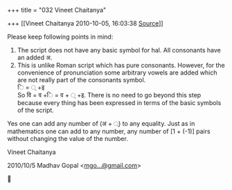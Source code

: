 +++
title = "032 Vineet Chaitanya"

+++
[[Vineet Chaitanya	2010-10-05, 16:03:38 [Source](https://groups.google.com/g/bvparishat/c/fqLVDoS6wK0)]]



Please keep following points in mind:  
  
 1. The script does not have any basic symbol for hal. All consonants have an added अ.  
 2. This is unlike Roman script which has pure consonants. However, for the convenience of pronunciation some arbitrary vowels are added which are not really part of the consonants symbol.  
 ि = ् +इ  
 So वि = व +ि = व + ् +इ. There is no need to go beyond this step because every thing has been expressed in terms of the basic symbols of the script.  
  
 Yes one can add any number of (अ + ्) to any equality. Just as in mathematics one can add to any number, any number of \[1 + (-1)\] pairs without changing the value of the number.  
  
Vineet Chaitanya  

2010/10/5 Madhav Gopal \<[mgo...@gmail.com]()\>



